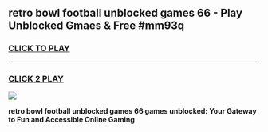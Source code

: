 
## retro bowl football unblocked games 66 - Play Unblocked Gmaes & Free #mm93q
<h3>
<a href="https://news.freeplayer.one?title=retro_bowl_football_unblocked_games_66&ref=03M">CLICK TO PLAY</a></h3>
<hr>

<h3>
<a href="https://news.freeplayer.one?title=retro_bowl_football_unblocked_games_66&ref=03M">CLICK 2 PLAY</a>
  
</h3>

<a href="https://news.freeplayer.one?title=retro_bowl_football_unblocked_games_66&ref=03M"><img src="https://clearcache.store/games.png"></a>


**retro bowl football unblocked games 66 games unblocked: Your Gateway to Fun and Accessible Online Gaming**
